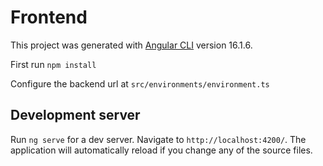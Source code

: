 # Frontend

This project was generated with [Angular CLI](https://github.com/angular/angular-cli) version 16.1.6.

First run `npm install`

Configure the backend url at `src/environments/environment.ts`

## Development server

Run `ng serve` for a dev server. Navigate to `http://localhost:4200/`. The application will automatically reload if you change any of the source files.

